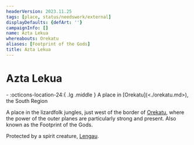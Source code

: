 ```yaml
---
headerVersion: 2023.11.25
tags: [place, status/needswork/external]
displayDefaults: {defArt: ''}
campaignInfo: []
name: Azta Lekua
whereabouts: Orekatu
aliases: [Footprint of the Gods]
title: Azta Lekua
---
```

# Azta Lekua
<div class="grid cards ext-narrow-margin ext-one-column" markdown>
-    :octicons-location-24:{ .lg .middle } A place in [Orekatu](<./orekatu.md>), the South Region  
</div>




A place in the lizardfolk jungles, just west of the border of [Orekatu](<./orekatu.md>), where the power of the outer planes are particularly strong and present. Also known as the Footprint of the Gods. 

Protected by a spirit creature, [Lengau](<../../people/other-nonhumans/lengau.md>).

